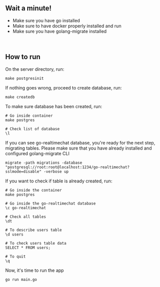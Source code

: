 ## Wait a minute!

- Make sure you have go installed
- Make sure to have docker properly installed and run
- Make sure you have golang-migrate installed

<br/>

## How to run

On the server directory, run:

```
make postgresinit
```

If nothing goes wrong, proceed to create database, run:

```
make createdb
```

To make sure database has been created, run:

```
# Go inside container
make postgres

# Check list of database
\l
```

If you can see go-realtimechat database, you're ready for the next step, migrating tables. Please make sure that you have already installed and configured golang-migrate CLI

```
migrate -path migrations -database "postgresql://root:root@localhost:1234/go-realtimechat?sslmode=disable" -verbose up
```

If you want to check if table is already created, run:

```
# Go inside the container
make postgres

# Go inside the go-realtimechat database
\c go-realtimechat

# Check all tables
\dt

# To describe users table
\d users

# To check users table data
SELECT * FROM users;

# To quit
\q
```

Now, it's time to run the app

```
go run main.go
```
